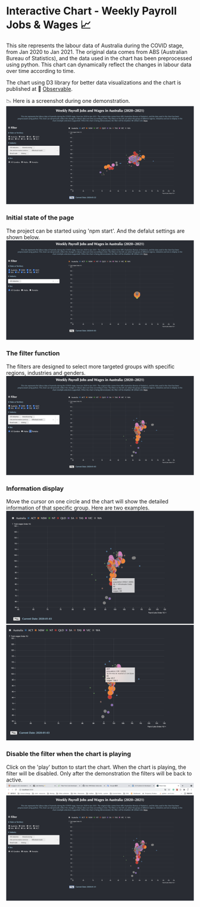 # Interactive Chart - Weekly Payroll Jobs & Wages 📈
This site represents the labour data of Australia during the COVID stage, from Jan 2020 to Jan 2021. The original data comes from ABS (Australian Bureau of Statistics), and the data used in the chart has been preprocessed using python. This chart can dynamically reflect the changes in labour data over time according to time.

The chart using D3 library for better data visualizations and the chart is published at 🔗 [Observable](https://observablehq.com/@tilda-1997/chart).

📉 Here is a screenshot during one demonstration.
![Image text](https://github.com/tilda-1997/labor-data-abs/blob/586e088680e3302b96f2e0deae772b96f24d61e2/demonstration.png)

### Initial state of the page
The project can be started using 'npm start'. And the defalut settings are shown below.
![Image text](https://github.com/tilda-1997/labor-data-abs/blob/586e088680e3302b96f2e0deae772b96f24d61e2/default.png)

### The filter function
The filters are designed to select more targeted groups with specific regions, industries and genders.
![Image text](https://github.com/tilda-1997/labor-data-abs/blob/586e088680e3302b96f2e0deae772b96f24d61e2/filters.png)


### Information display
Move the cursor on one circle and the chart will show the detailed information of that specific group. Here are two examples.
![Image text](https://github.com/tilda-1997/labor-data-abs/blob/586e088680e3302b96f2e0deae772b96f24d61e2/display%20circle%20info.png)
![Image text](https://github.com/tilda-1997/labor-data-abs/blob/586e088680e3302b96f2e0deae772b96f24d61e2/display%20info.png)

### Disable the filter when the chart is playing
Click on the 'play' button to start the chart. When the chart is playing, the filter will be disabled. Only after the demonstration the filters will be back to active.
![Image text](https://github.com/tilda-1997/labor-data-abs/blob/586e088680e3302b96f2e0deae772b96f24d61e2/disable%20filter.png)

